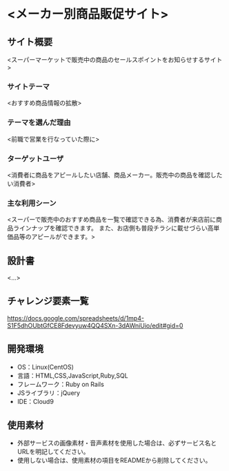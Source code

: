 # <メーカー別商品販促サイト>

## サイト概要
<スーパーマーケットで販売中の商品のセールスポイントをお知らせするサイト>

### サイトテーマ
<おすすめ商品情報の拡散>

### テーマを選んだ理由
<前職で営業を行なっていた際に>

### ターゲットユーザ
<消費者に商品をアピールしたい店舗、商品メーカー。販売中の商品を確認したい消費者>

### 主な利用シーン
<スーパーで販売中のおすすめ商品を一覧で確認できる為、消費者が来店前に商品ラインナップを確認できます。
また、お店側も普段チラシに載せづらい高単価品等のアピールができます。>

## 設計書
<...>

## チャレンジ要素一覧
<https://docs.google.com/spreadsheets/d/1mp4-S1F5dhOUbtGfCE8Fdevyuw4QQ4SXn-3dAWniUio/edit#gid=0>

## 開発環境
- OS：Linux(CentOS)
- 言語：HTML,CSS,JavaScript,Ruby,SQL
- フレームワーク：Ruby on Rails
- JSライブラリ：jQuery
- IDE：Cloud9

## 使用素材
- 外部サービスの画像素材・音声素材を使用した場合は、必ずサービス名とURLを明記してください。
- 使用しない場合は、使用素材の項目をREADMEから削除してください。